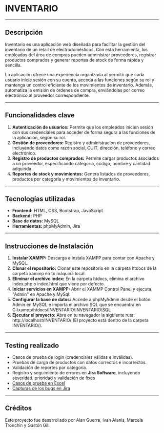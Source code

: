 # INVENTARIO  
---
## Descripción  
Inventario es una aplicación web diseñada para facilitar la gestión del inventario de un retail de electrodomésticos. Con esta herramienta, los empleados del área de compras pueden administrar proveedores, registrar productos comprados y generar reportes de stock de forma rápida y sencilla.

La aplicación ofrece una experiencia organizada al permitir que cada usuario inicie sesión con su cuenta, acceda a las funciones según su rol y mantenga un control eficiente de los movimientos de inventario. Además, automatiza la emisión de órdenes de compra, enviándolas por correo electrónico al proveedor correspondiente.   

---
## Funcionalidades clave  
1. **Autenticación de usuarios:** Permite que los empleados inicien sesión con sus credenciales para acceder de forma segura a las funciones de la aplicación, según su rol.
2. **Gestión de proveedores:** Registro y administración de proveedores, incluyendo datos como razón social, CUIT, dirección, teléfono y correo electrónico. 
3. **Registro de productos comprados:** Permite cargar productos asociados a un proveedor, especificando categoría, código, nombre y cantidad adquirida.
4. **Reportes de stock y movimientos:** Genera listados de proveedores, productos por categoría y movimientos de inventario.  
---
## Tecnologías utilizadas  
- **Frontend:** HTML, CSS, Bootstrap, JavaScript  
- **Backend:** PHP  
- **Base de datos:** MySQL  
- **Herramientas:** phpMyAdmin, Jira  
---
## Instrucciones de Instalación

1. **Instalar XAMPP:** Descarga e instala XAMPP para contar con Apache y MySQL.
2. **Clonar el repositorio:** Clonar este repositorio en la carpeta htdocs de la carpeta xammp en tu máquina local.
3. **Eliminar el archivo index:** En la carpeta htdocs, elimina el archivo index.php o index.html que viene por defecto.
4. **Iniciar servicios en XAMPP:** Abrir el XAMMP Control Panel y ejecuta "Admin" en Apache y MySql.
5. **Configurar la base de datos:** Accede a phpMyAdmin desde el botón Admin en MySQL e importa el archivo SQL que se encuentra en C:\xampp\htdocs\INVENTARIO\INVENTARIO\SQL
6. **Ejecutar el proyecto:** Abre en tu navegador la siguiente ruta: http://localhost/INVENTARIO/ (El proyecto está dentro de la carpeta INVENTARIO/).
--- 
## Testing realizado  
- Casos de prueba de login (credenciales válidas e inválidas).  
- Pruebas de carga de productos con datos correctos e incorrectos.  
- Validación de reportes por categoría.  
- Registro y seguimiento de errores en **Jira Software**, incluyendo severidad, prioridad y validación de fixes
- [Casos de prueba en Excel](./Testing/Casos_de_Prueba_Inventario.xlsx)
- [Capturas de los bugs en Jira](./Testing/JiraCapturas.pdf)
---
## Créditos
Este proyecto fue desarrollado por Alan Guerra, Ivan Alanis, Marcela Tronchin y Gastón Gil.

